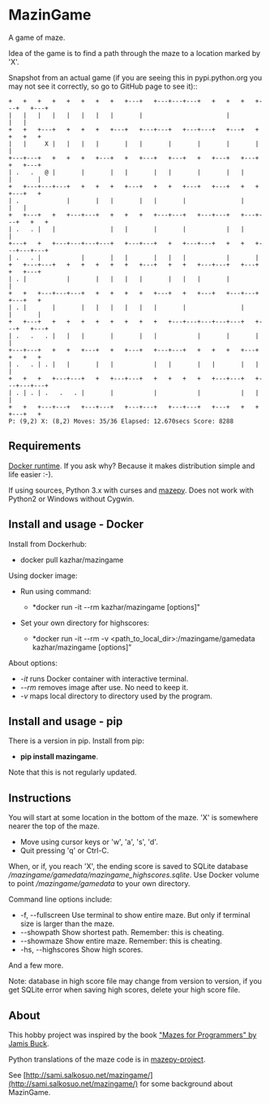 # MazinGame

A game of maze.

Idea of the game is to find a path through the maze to a location marked by 'X'.

Snapshot from an actual game (if you are seeing this in pypi.python.org you may 
not see it correctly, so go to GitHub page to see it)::

	+   +   +   +   +   +   +   +   +---+   +---+---+---+   +   +   +   +---+   +---+
	|   |   |   |   |   |   |   |       |                       |           |   |
	+   +   +---+   +   +   +   +---+   +---+---+   +---+---+   +---+   +   +   +   +
	|   |     X |   |   |   |       |   |       |       |       |       |   |
	+---+---+   +   +   +   +---+   +   +---+   +---+   +   +---+   +---+   +   +---+
	| .   .   @ |       |       |   |       |   |       |       |   |       |       |
	+   +---+---+---+   +   +   +   +---+   +   +   +---+   +---+   +   +   +---+   +
	| .             |       |   |       |   |       |               |           |   |
	+   +---+   +   +---+---+   +   +   +   +---+---+   +---+---+   +---+---+   +   +
	| .   . |   |               |   |       |       |           |   |           |
	+---+   +   +---+---+---+---+   +---+---+   +   +---+---+   +   +   +---+---+---+
	| .   . |           |       |   |       |   |   |           |       |
	+   +---+---+   +   +   +   +   +   +---+   +   +   +---+---+   +---+   +   +---+
	| . |           |       |   |   |   |       |   |   |       |           |
	+   +   +---+---+---+   +   +   +   +   +---+   +   +---+   +---+---+   +---+   +
	| . |       |       |   |   |   |   |   |       |               |       |       |
	+   +---+   +   +   +   +   +   +   +   +   +---+---+---+---+---+   +---+   +---+
	| .   .   . |   |   |       |       |   |           |       |       |           |
	+---+---+   +   +   +---+   +   +---+   +---+---+   +   +   +   +---+   +   +   +
	| .   . | . |   |       |   |           |   |       |   |       |   |       |
	+   +   +   +---+---+   +   +---+---+   +   +   +   +   +---+---+   +---+---+---+
	| . | . | .   .   . |       |           |           |           |   |           |
	+   +   +---+---+   +---+---+   +---+---+   +---+---+   +---+   +   +   +---+   +
	P: (9,2) X: (8,2) Moves: 35/36 Elapsed: 12.670secs Score: 8288

## Requirements

[Docker runtime](https://www.docker.com/get-docker). If you ask why? Because it makes distribution simple and life easier :-).

If using sources, Python 3.x with curses and [mazepy](https://github.com/samisalkosuo/mazepy). Does not work with Python2 or Windows without Cygwin.

## Install and usage - Docker

Install from Dockerhub:

- docker pull kazhar/mazingame

Using docker image:

- Run using command:
  - *docker run -it --rm kazhar/mazingame [options]"

- Set your own directory for highscores:
  - *docker run -it --rm -v &lt;path_to_local_dir>:/mazingame/gamedata kazhar/mazingame [options]"

About options:

- *-it* runs Docker container with interactive terminal.
- *--rm* removes image after use. No need to keep it.
- *-v* maps local directory to directory used by the program.

## Install and usage - pip

There is a version in pip. Install from pip:

- **pip install mazingame**.

Note that this is not regularly updated.

## Instructions

You will start at some location in the bottom of the maze. 'X' is somewhere
nearer the top of the maze.

- Move using cursor keys or 'w', 'a', 's', 'd'.
- Quit pressing 'q' or Ctrl-C.

When, or if, you reach 'X', the ending score is saved to SQLite database */mazingame/gamedata/mazingame_highscores.sqlite*.
Use Docker volume to point */mazingame/gamedata* to your own directory.

Command line options include:

- -f, --fullscreen      Use terminal to show entire maze. But only if terminal size is larger than the maze.
- --showpath            Show shortest path. Remember: this is cheating.
- --showmaze            Show entire maze. Remember: this is cheating.
- -hs, --highscores     Show high scores.

And a few more.

Note: database in high score file may change from version to version, if you
get SQLite error when saving high scores, delete your high score file.

## About

This hobby project was inspired by the book ["Mazes for Programmers" by Jamis Buck](https://pragprog.com/book/jbmaze/mazes-for-programmers).

Python translations of the maze code is in [mazepy-project](https://github.com/samisalkosuo/mazepy).

See [http://sami.salkosuo.net/mazingame/](http://sami.salkosuo.net/mazingame/) for some background about MazinGame.
